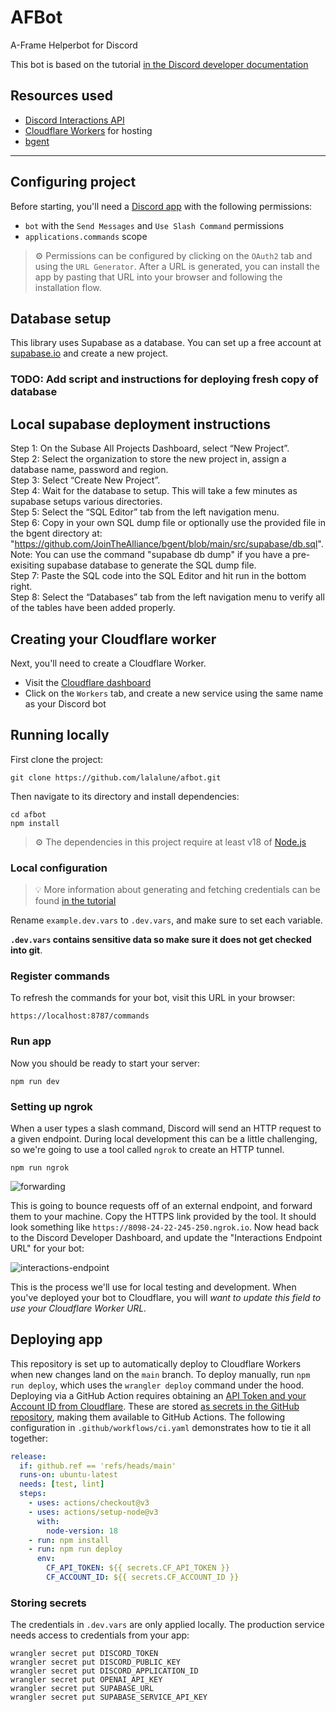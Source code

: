 # AFBot

A-Frame Helperbot for Discord

This bot is based on the tutorial [in the Discord developer documentation](https://discord.com/developers/docs/tutorials/hosting-on-cloudflare-workers)

## Resources used

- [Discord Interactions API](https://discord.com/developers/docs/interactions/receiving-and-responding)
- [Cloudflare Workers](https://workers.cloudflare.com/) for hosting
- [bgent](https://www.npmjs.com/package/bgent)

---

## Configuring project

Before starting, you'll need a [Discord app](https://discord.com/developers/applications) with the following permissions:

- `bot` with the `Send Messages` and `Use Slash Command` permissions
- `applications.commands` scope

> ⚙️ Permissions can be configured by clicking on the `OAuth2` tab and using the `URL Generator`. After a URL is generated, you can install the app by pasting that URL into your browser and following the installation flow.

## Database setup

This library uses Supabase as a database. You can set up a free account at [supabase.io](https://supabase.io) and create a new project.

### TODO: Add script and instructions for deploying fresh copy of database

## Local supabase deployment instructions
Step 1: On the Subase All Projects Dashboard, select “New Project”.  
Step 2: Select the organization to store the new project in, assign a database name, password and region.  
Step 3: Select “Create New Project”.  
Step 4: Wait for the database to setup. This will take a few minutes as supabase setups various directories.  
Step 5: Select the “SQL Editor” tab from the left navigation menu.  
Step 6: Copy in your own SQL dump file or optionally use the provided file in the bgent directory at: "https://github.com/JoinTheAlliance/bgent/blob/main/src/supabase/db.sql". Note: You can use the command "supabase db dump" if you have a pre-exisiting supabase database to generate the SQL dump file.  
Step 7: Paste the SQL code into the SQL Editor and hit run in the bottom right.  
Step 8: Select the “Databases” tab from the left navigation menu to verify all of the tables have been added properly.

## Creating your Cloudflare worker

Next, you'll need to create a Cloudflare Worker.

- Visit the [Cloudflare dashboard](https://dash.cloudflare.com/)
- Click on the `Workers` tab, and create a new service using the same name as your Discord bot

## Running locally

First clone the project:

```
git clone https://github.com/lalalune/afbot.git
```

Then navigate to its directory and install dependencies:

```
cd afbot
npm install
```

> ⚙️ The dependencies in this project require at least v18 of [Node.js](https://nodejs.org/en/)

### Local configuration

> 💡 More information about generating and fetching credentials can be found [in the tutorial](https://discord.com/developers/docs/tutorials/hosting-on-cloudflare-workers#storing-secrets)

Rename `example.dev.vars` to `.dev.vars`, and make sure to set each variable.

**`.dev.vars` contains sensitive data so make sure it does not get checked into git**.

### Register commands

To refresh the commands for your bot, visit this URL in your browser:

```
https://localhost:8787/commands
```

### Run app

Now you should be ready to start your server:

```
npm run dev
```

### Setting up ngrok

When a user types a slash command, Discord will send an HTTP request to a given endpoint. During local development this can be a little challenging, so we're going to use a tool called `ngrok` to create an HTTP tunnel.

```
npm run ngrok
```

![forwarding](https://user-images.githubusercontent.com/534619/157511497-19c8cef7-c349-40ec-a9d3-4bc0147909b0.png)

This is going to bounce requests off of an external endpoint, and forward them to your machine. Copy the HTTPS link provided by the tool. It should look something like `https://8098-24-22-245-250.ngrok.io`. Now head back to the Discord Developer Dashboard, and update the "Interactions Endpoint URL" for your bot:

![interactions-endpoint](https://user-images.githubusercontent.com/534619/157510959-6cf0327a-052a-432c-855b-c662824f15ce.png)

This is the process we'll use for local testing and development. When you've deployed your bot to Cloudflare, you will _want to update this field to use your Cloudflare Worker URL._

## Deploying app

This repository is set up to automatically deploy to Cloudflare Workers when new changes land on the `main` branch. To deploy manually, run `npm run deploy`, which uses the `wrangler deploy` command under the hood. Deploying via a GitHub Action requires obtaining an [API Token and your Account ID from Cloudflare](https://developers.cloudflare.com/workers/wrangler/cli-wrangler/authentication/#generate-tokens). These are stored [as secrets in the GitHub repository](https://docs.github.com/en/actions/security-guides/encrypted-secrets#creating-encrypted-secrets-for-a-repository), making them available to GitHub Actions. The following configuration in `.github/workflows/ci.yaml` demonstrates how to tie it all together:

```yaml
release:
  if: github.ref == 'refs/heads/main'
  runs-on: ubuntu-latest
  needs: [test, lint]
  steps:
    - uses: actions/checkout@v3
    - uses: actions/setup-node@v3
      with:
        node-version: 18
    - run: npm install
    - run: npm run deploy
      env:
        CF_API_TOKEN: ${{ secrets.CF_API_TOKEN }}
        CF_ACCOUNT_ID: ${{ secrets.CF_ACCOUNT_ID }}
```

### Storing secrets

The credentials in `.dev.vars` are only applied locally. The production service needs access to credentials from your app:

```
wrangler secret put DISCORD_TOKEN
wrangler secret put DISCORD_PUBLIC_KEY
wrangler secret put DISCORD_APPLICATION_ID
wrangler secret put OPENAI_API_KEY
wrangler secret put SUPABASE_URL
wrangler secret put SUPABASE_SERVICE_API_KEY
```
